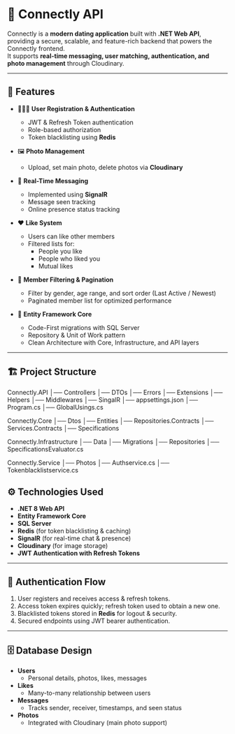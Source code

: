 # 💞 Connectly API

Connectly is a **modern dating application** built with **.NET Web API**, providing a secure, scalable, and feature-rich backend that powers the Connectly frontend.  
It supports **real-time messaging, user matching, authentication, and photo management** through Cloudinary.

---

## 🚀 Features

- 🧑‍🤝‍🧑 **User Registration & Authentication**
  - JWT & Refresh Token authentication
  - Role-based authorization
  - Token blacklisting using **Redis**

- 🖼️ **Photo Management**
  - Upload, set main photo, delete photos via **Cloudinary**

- 💬 **Real-Time Messaging**
  - Implemented using **SignalR**
  - Message seen tracking
  - Online presence status tracking

- ❤️ **Like System**
  - Users can like other members
  - Filtered lists for:
    - People you like
    - People who liked you
    - Mutual likes

- 🔎 **Member Filtering & Pagination**
  - Filter by gender, age range, and sort order (Last Active / Newest)
  - Paginated member list for optimized performance

- 🧱 **Entity Framework Core**
  - Code-First migrations with SQL Server
  - Repository & Unit of Work pattern
  - Clean Architecture with Core, Infrastructure, and API layers

---
## 🏗️ Project Structure
Connectly.API
│── Controllers
│── DTOs
│── Errors
│── Extensions
│── Helpers
│── Middlewares
│── SingalR
│── appsettings.json
│── Program.cs
│── GlobalUsings.cs

Connectly.Core
│── Dtos
│── Entities
│── Repositories.Contracts
│── Services.Contracts
│── Specifications

Connectly.Infrastructure
│── Data
│── Migrations
│── Repositories
│── SpecificationsEvaluator.cs

Connectly.Service
│── Photos
│── Authservice.cs
│── Tokenblacklistservice.cs

## ⚙️ Technologies Used

- **.NET 8 Web API**
- **Entity Framework Core**
- **SQL Server**
- **Redis** (for token blacklisting & caching)
- **SignalR** (for real-time chat & presence)
- **Cloudinary** (for image storage)
- **JWT Authentication with Refresh Tokens**

---

## 🔐 Authentication Flow

1. User registers and receives access & refresh tokens.
2. Access token expires quickly; refresh token used to obtain a new one.
3. Blacklisted tokens stored in **Redis** for logout & security.
4. Secured endpoints using JWT bearer authentication.

---

## 🗄️ Database Design

- **Users**
  - Personal details, photos, likes, messages
- **Likes**
  - Many-to-many relationship between users
- **Messages**
  - Tracks sender, receiver, timestamps, and seen status
- **Photos**
  - Integrated with Cloudinary (main photo support)

